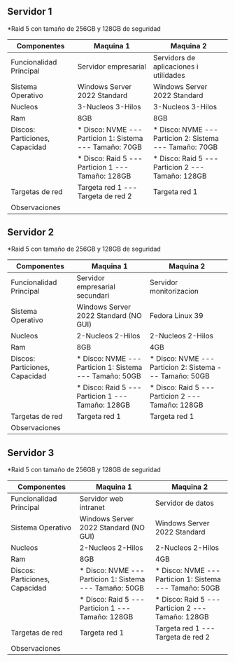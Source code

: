  # 

## Servidor 1

*Raid 5 con tamaño de 256GB y 128GB de seguridad


| Componentes                    | Maquina 1                                                  | Maquina 2                                                     |
|--------------------------------|------------------------------------------------------------|---------------------------------------------                  |
| Funcionalidad Principal        | Servidor empresarial                                       | Servidors de aplicaciones i utilidades                        |
| Sistema Operativo              | Windows Server 2022 Standard                               | Windows Server 2022 Standard                                  |
| Nucleos                        | 3-Nucleos 3-Hilos                                          | 3-Nucleos 3-Hilos                                             |
| Ram                            | 8GB                                                        | 8GB                                                           |
| Discos: Particiones, Capacidad | * Disco: NVME  --- Particion 1: Sistema  --- Tamaño: 70GB  | * Disco: NVME --- Particion 2: Sistema --- Tamaño: 70GB       |
|                                | * Disco: Raid 5 --- Particion 1          --- Tamaño: 128GB | * Disco: Raid 5 --- Particion 2 --- Tamaño: 128GB             |
| Targetas de red                | Targeta red 1 --- Targeta de red 2                         | Targeta red 1                                                 |
| Observaciones                  |                                                            |                                                               |



## Servidor 2

*Raid 5 con tamaño de 256GB y 128GB de seguridad

| Componentes                    | Maquina 1                                                  | Maquina 2                                                     |
|--------------------------------|------------------------------------------------------------|---------------------------------------------------------------|
| Funcionalidad Principal        | Servidor empresarial secundari                             | Servidor monitorizacion                                       |
| Sistema Operativo              | Windows Server 2022 Standard (NO GUI)                      | Fedora Linux 39                                               |
| Nucleos                        | 2-Nucleos 2-Hilos                                          | 2-Nucleos 2-Hilos                                             |
| Ram                            | 8GB                                                        | 4GB                                                           |
| Discos: Particiones, Capacidad | * Disco: NVME --- Particion 1: Sistema --- Tamaño: 50GB    | * Disco: NVME --- Particion 2: Sistema --- Tamaño: 50GB       |
|                                | * Disco: Raid 5 --- Particion 1          --- Tamaño: 128GB | * Disco: Raid 5 --- Particion 2 --- Tamaño: 128GB             |
| Targetas de red                | Targeta red 1                                              | Targeta red 1                                                 |
| Observaciones                  |                                                            |                                                               |   

## Servidor 3

*Raid 5 con tamaño de 256GB y 128GB de seguridad

| Componentes                    | Maquina 1                                                  | Maquina 2                                                     |
|--------------------------------|------------------------------------------------------------|---------------------------------------------------------------|
| Funcionalidad Principal        | Servidor web intranet                                      | Servidor de datos                                             | 
| Sistema Operativo              | Windows Server 2022 Standard (NO GUI)                      |  Windows Server 2022 Standard                                 | 
| Nucleos                        | 2-Nucleos 2-Hilos                                          | 2-Nucleos 2-Hilos                                             | 
| Ram                            | 8GB                                                        | 4GB                                                           |
| Discos: Particiones, Capacidad | * Disco: NVME --- Particion 1: Sistema --- Tamaño: 50GB    | * Disco: NVME --- Particion 1: Sistema --- Tamaño: 50GB       |
|                                | * Disco: Raid 5 --- Particion 1          --- Tamaño: 128GB | * Disco: Raid 5 --- Particion 2 --- Tamaño: 128GB             |
| Targetas de red                | Targeta red 1                                              | Targeta red 1 --- Targeta de red 2                            |
| Observaciones                  |                                                            |                                                               |                                                                |




